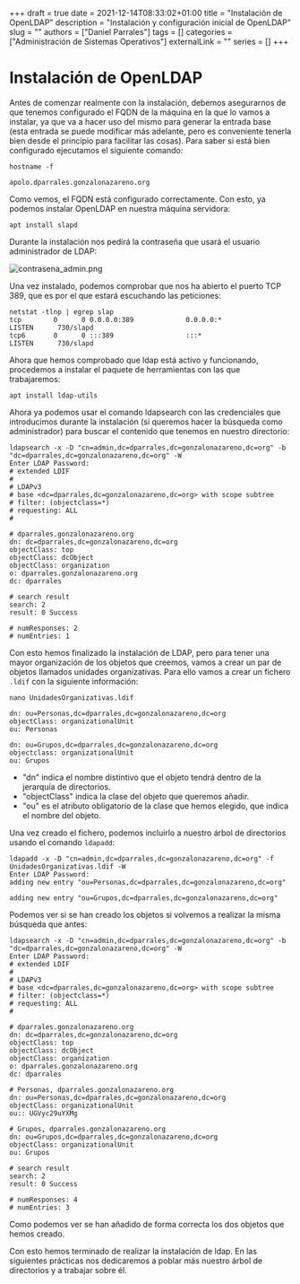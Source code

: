 +++ 
draft = true
date = 2021-12-14T08:33:02+01:00
title = "Instalación de OpenLDAP"
description = "Instalación y configuración inicial de OpenLDAP"
slug = ""
authors = ["Daniel Parrales"]
tags = []
categories = ["Administración de Sistemas Operativos"]
externalLink = ""
series = []
+++

# Instalación de OpenLDAP

Antes de comenzar realmente con la instalación, debemos asegurarnos de que tenemos configurado el FQDN de la máquina en la que lo vamos a instalar, ya que va a hacer uso del mismo para generar la entrada base (esta entrada se puede modificar más adelante, pero es conveniente tenerla bien desde el principio para facilitar las cosas). Para saber si está bien configurado ejecutamos el siguiente comando:

```
hostname -f 

apolo.dparrales.gonzalonazareno.org
```

Como vemos, el FQDN está configurado correctamente. Con esto, ya podemos instalar OpenLDAP en nuestra máquina servidora:

```
apt install slapd
```

Durante la instalación nos pedirá la contraseña que usará el usuario administrador de LDAP:

![contrasena_admin.png](/images/instalar_ldap/contrasena_admin.png)

Una vez instalado, podemos comprobar que nos ha abierto el puerto TCP 389, que es por el que estará escuchando las peticiones:

```
netstat -tlnp | egrep slap
tcp        0      0 0.0.0.0:389             0.0.0.0:*               LISTEN      730/slapd           
tcp6       0      0 :::389                  :::*                    LISTEN      730/slapd 
```

Ahora que hemos comprobado que ldap está activo y funcionando, procedemos a instalar el paquete de herramientas con las que trabajaremos:

```
apt install ldap-utils
```

Ahora ya podemos usar el comando ldapsearch con las credenciales que introducimos durante la instalación (si queremos hacer la búsqueda como administrador) para buscar el contenido que tenemos en nuestro directorio:

```
ldapsearch -x -D "cn=admin,dc=dparrales,dc=gonzalonazareno,dc=org" -b "dc=dparrales,dc=gonzalonazareno,dc=org" -W
Enter LDAP Password: 
# extended LDIF
#
# LDAPv3
# base <dc=dparrales,dc=gonzalonazareno,dc=org> with scope subtree
# filter: (objectclass=*)
# requesting: ALL
#

# dparrales.gonzalonazareno.org
dn: dc=dparrales,dc=gonzalonazareno,dc=org
objectClass: top
objectClass: dcObject
objectClass: organization
o: dparrales.gonzalonazareno.org
dc: dparrales

# search result
search: 2
result: 0 Success

# numResponses: 2
# numEntries: 1
```

Con esto hemos finalizado la instalación de LDAP, pero para tener una mayor organización de los objetos que creemos, vamos a crear un par de objetos llamados unidades organizativas. Para ello vamos a crear un fichero `.ldif` con la siguiente información:

```
nano UnidadesOrganizativas.ldif

dn: ou=Personas,dc=dparrales,dc=gonzalonazareno,dc=org
objectClass: organizationalUnit
ou: Personas 

dn: ou=Grupos,dc=dparrales,dc=gonzalonazareno,dc=org
objectclass: organizationalUnit
ou: Grupos
```

* "dn" indica el nombre distintivo que el objeto tendrá dentro de la jerarquía de directorios.
* "objectClass" indica la clase del objeto que queremos añadir.
* "ou" es el atributo obligatorio de la clase que hemos elegido, que indica el nombre del objeto.


Una vez creado el fichero, podemos incluirlo a nuestro árbol de directorios usando el comando `ldapadd`:

```
ldapadd -x -D "cn=admin,dc=dparrales,dc=gonzalonazareno,dc=org" -f UnidadesOrganizativas.ldif -W
Enter LDAP Password: 
adding new entry "ou=Personas,dc=dparrales,dc=gonzalonazareno,dc=org"

adding new entry "ou=Grupos,dc=dparrales,dc=gonzalonazareno,dc=org"
```

Podemos ver si se han creado los objetos si volvemos a realizar la misma búsqueda que antes:

```
ldapsearch -x -D "cn=admin,dc=dparrales,dc=gonzalonazareno,dc=org" -b "dc=dparrales,dc=gonzalonazareno,dc=org" -W
Enter LDAP Password: 
# extended LDIF
#
# LDAPv3
# base <dc=dparrales,dc=gonzalonazareno,dc=org> with scope subtree
# filter: (objectclass=*)
# requesting: ALL
#

# dparrales.gonzalonazareno.org
dn: dc=dparrales,dc=gonzalonazareno,dc=org
objectClass: top
objectClass: dcObject
objectClass: organization
o: dparrales.gonzalonazareno.org
dc: dparrales

# Personas, dparrales.gonzalonazareno.org
dn: ou=Personas,dc=dparrales,dc=gonzalonazareno,dc=org
objectClass: organizationalUnit
ou:: UGVyc29uYXMg

# Grupos, dparrales.gonzalonazareno.org
dn: ou=Grupos,dc=dparrales,dc=gonzalonazareno,dc=org
objectClass: organizationalUnit
ou: Grupos

# search result
search: 2
result: 0 Success

# numResponses: 4
# numEntries: 3
```

Como podemos ver se han añadido de forma correcta los dos objetos que hemos creado. 

Con esto hemos terminado de realizar la instalación de ldap. En las siguientes prácticas nos dedicaremos a poblar más nuestro árbol de directorios y a trabajar sobre él.
